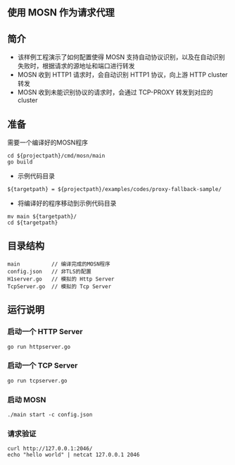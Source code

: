 ## 使用 MOSN 作为请求代理

## 简介

+ 该样例工程演示了如何配置使得 MOSN 支持自动协议识别，以及在自动识别失败时，根据请求的源地址和端口进行转发
+ MOSN 收到 HTTP1 请求时，会自动识别 HTTP1 协议，向上游 HTTP cluster 转发
+ MOSN 收到未能识别协议的请求时，会通过 TCP-PROXY 转发到对应的 cluster

## 准备

需要一个编译好的MOSN程序
```
cd ${projectpath}/cmd/mosn/main
go build
```

+ 示例代码目录

```
${targetpath} = ${projectpath}/examples/codes/proxy-fallback-sample/
```

+ 将编译好的程序移动到示例代码目录

```
mv main ${targetpath}/
cd ${targetpath}
```


## 目录结构

```
main          // 编译完成的MOSN程序
config.json   // 非TLS的配置
H1server.go   // 模拟的 Http Server
TcpServer.go  // 模拟的 Tcp Server
```

## 运行说明

### 启动一个 HTTP Server

```
go run httpserver.go
```

### 启动一个 TCP Server

```
go run tcpserver.go
```

### 启动 MOSN

```
./main start -c config.json
```

### 请求验证

```
curl http://127.0.0.1:2046/
echo "hello world" | netcat 127.0.0.1 2046
```